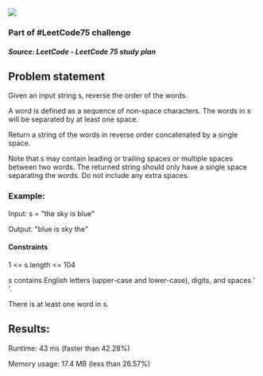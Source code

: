 <img src='https://img.shields.io/badge/Difficulty-Easy-green'>

<h3>Part of #LeetCode75 challenge</h3>

<h5>Source: LeetCode - LeetCode 75 study plan</h5>

<h2>Problem statement</h2>

Given an input string s, reverse the order of the words.

A word is defined as a sequence of non-space characters. The words in s will be separated by at least one space.

Return a string of the words in reverse order concatenated by a single space.

Note that s may contain leading or trailing spaces or multiple spaces between two words. The returned string should only have a single space separating the words. Do not include any extra spaces.

<h3>Example:</h3>

Input: s = "the sky is blue"

Output: "blue is sky the"

<h4>Constraints</h4>

<p>1 <= s.length <= 104</p>
<p>s contains English letters (upper-case and lower-case), digits, and spaces ' '.</p>
<p>There is at least one word in s.</p>

<h2>Results:</h2>

<p>Runtime: 43 ms (faster than 42.28%)</p>
Memory usage: 17.4 MB (less than 26.57%)